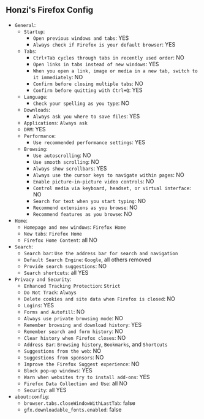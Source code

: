 Honzi's Firefox Config
----------------------

* `General`:
  * `Startup`:
    * `Open previous windows and tabs`: YES
    * `Always check if Firefox is your default browser`: YES
  * `Tabs`:
    * `Ctrl+Tab cycles through tabs in recently used order`: NO
    * `Open links in tabs instead of new windows`: YES
    * `When you open a link, image or media in a new tab, switch to it immediately`: NO
    * `Confirm before closing multiple tabs`: NO
    * `Confirm before quitting with Ctrl+Q`: YES
  * `Language`:
    * `Check your spelling as you type`: NO
  * `Downloads`:
    * `Always ask you where to save files`: YES
  * `Applications`: `Always ask`
  * `DRM`: YES
  * `Performance`:
    * `Use recommended performance settings`: YES
  * `Browsing`:
    * `Use autoscrolling`: NO
    * `Use smooth scrolling`: NO
    * `Always show scrollbars`: YES
    * `Always use the cursor keys to navigate within pages`: NO
    * `Enable picture-in-picture video controls`: NO
    * `Control media via keyboard, headset, or virtual interface`: NO
    * `Search for text when you start typing`: NO
    * `Recommend extensions as you browse`: NO
    * `Recommend features as you browse`: NO
* `Home`:
  * `Homepage and new windows`: `Firefox Home`
  * `New tabs`: `Firefox Home`
  * `Firefox Home Content`: all NO
* `Search`:
  * `Search bar`: `Use the address bar for search and navigation`
  * `Default Search Engine`: `Google`, all others removed
  * `Provide search suggestions`: NO
  * `Search shortcuts`: all YES
* `Privacy and Security`:
  * `Enhanced Tracking Protection`: `Strict`
  * `Do Not Track`: `Always`
  * `Delete cookies and site data when Firefox is closed`: NO
  * `Logins`: YES
  * `Forms and Autofill`: NO
  * `Always use private browsing mode`: NO
  * `Remember browsing and download history`: YES
  * `Remember search and form history`: NO
  * `Clear history when Firefox closes`: NO
  * `Address Bar`: `Browsing history`, `Bookmarks`, and `Shortcuts`
  * `Suggestions from the web`: NO
  * `Suggestions from sponsors`: NO
  * `Improve the Firefox Suggest experience`: NO
  * `Block pop-up windows`: YES
  * `Warn when websites try to install add-ons`: YES
  * `Firefox Data Collection and Use`: all NO
  * `Security`: all YES
* `about:config`:
  * `browser.tabs.closeWindowWithLastTab`: false
  * `gfx.downloadable_fonts.enabled`: false
